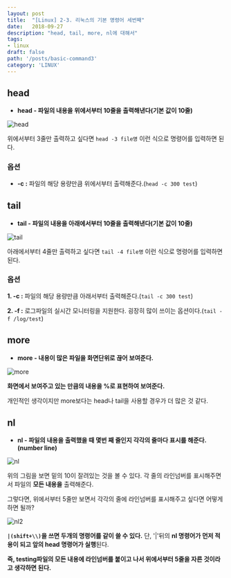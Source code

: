 ```yaml
---
layout: post
title:  "[Linux] 2-3. 리눅스의 기본 명령어 세번째"
date:   2018-09-27
description: "head, tail, more, nl에 대해서"
tags:
- linux
draft: false
path: '/posts/basic-command3'
category: 'LINUX'
---
```


## head



* **head - 파일의 내용을 위에서부터 10줄을 출력해낸다(기본 값이 10줄)**



![head](/assets/img/linux_head.png)



위에서부터 3줄만 출력하고 싶다면 `head -3 file명` 이런 식으로 명령어를 입력하면 된다.

### 옵션

* **-c :** 파일의 해당 용량만큼 위에서부터 출력해준다.(`head -c 300 test`)



## tail



* **tail - 파일의 내용을 아래에서부터 10줄을 출력해낸다(기본 값이 10줄)**



![tail](/assets/img/linux_tail.png)



아래에서부터 4줄만 출력하고 싶다면 `tail -4 file명` 이런 식으로 명령어를 입력하면 된다.

### 옵션

**1. -c :** 파일의 해당 용량만큼 아래서부터 출력해준다.(`tail -c 300 test`)

**2. -f :** 로그파일의 실시간 모니터링을 지원한다. 굉장히 많이 쓰이는 옵션이다.(`tail -f /log/test`)



## more



* **more - 내용이 많은 파일을 화면단위로 끊어 보여준다.**



![more](/assets/img/linux_more.png)
 


**화면에서 보여주고 있는 만큼의 내용을 %로 표현하여 보여준다.**

개인적인 생각이지만 more보다는 head나 tail을 사용할 경우가 더 많은 것 같다. 



## nl



* **nl - 파일의 내용을 출력했을 때 몇번 째 줄인지 각각의 줄마다 표시를 해준다.(number line)**



![nl](/assets/img/linux_nl1.png)



위의 그림을 보면 밑의 10이 잘려있는 것을 볼 수 있다. 각 줄의 라인넘버를 표시해주면서 파일의 **모든 내용을** 출력해준다.

그렇다면, 위에서부터 5줄만 보면서 각각의 줄에 라인넘버를 표시해주고 싶다면 어떻게 하면 될까?



![nl2](/assets/img/linux_nl2.png)



**`|(shift+\\)`을 쓰면 두개의 명령어를 같이 쓸 수 있다.**
단, '|'뒤의 **nl 명령어가 먼저 적용이 되고 앞의 head 명령어가 실행**된다.


**즉, testing파일의 모든 내용에 라인넘버를 붙이고 나서 위에서부터 5줄을 자른 것이라고 생각하면 된다.**

